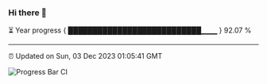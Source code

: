 ### Hi there 👋

⏳ Year progress { ███████████████████████████▁▁▁ } 92.07 %

---

⏰ Updated on Sun, 03 Dec 2023 01:05:41 GMT

![Progress Bar CI](https://github.com/liununu/liununu/workflows/Progress%20Bar%20CI/badge.svg)

